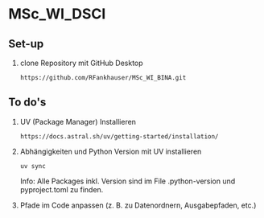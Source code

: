 # MSc_WI_DSCI

## Set-up

1. clone Repository mit GitHub Desktop
    ```
    https://github.com/RFankhauser/MSc_WI_BINA.git
    ```

## To do's

1. UV (Package Manager) Installieren
    ```
    https://docs.astral.sh/uv/getting-started/installation/
    ```

2. Abhängigkeiten und Python Version mit UV installieren
    ```
    uv sync
    ```
    Info: Alle Packages inkl. Version sind im File .python-version und pyproject.toml zu finden.

3. Pfade im Code anpassen (z. B. zu Datenordnern, Ausgabepfaden, etc.)
